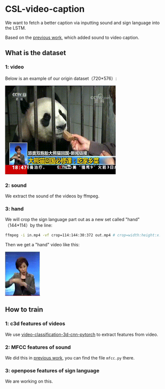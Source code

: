 # CSL-video-caption

We want to fetch a better caption via inputting sound and sign language into the LSTM.

Based on the [previous work](https://github.com/Paymemoney/Video-Caption), which added sound to video caption.

## What is the dataset

### 1: video

 Below is an example of our origin dataset（720*576）:

![](assets/G_00045.gif)

### 2: sound

We extract the sound of the videos by ffmpeg.

### 3: hand
We will crop the sign language part out as a new set called "hand" （144*114）by the line: 

```bash
ffmpeg -i in.mp4 -vf crop=114:144:30:372 out.mp4 # crop=width:height:x:y
```

Then we get a "hand" video like this:

![](assets/G_hand_00045.gif)

## How to train

### 1: c3d features of videos

We use [video-classification-3d-cnn-pytorch](https://github.com/kenshohara/video-classification-3d-cnn-pytorch) to extract features from video. 

### 2: MFCC features of sound

We did this in [previous work](https://github.com/Paymemoney/Video-Caption), you can find the file `mfcc.py` there.

### 3: openpose features of sign language

We are working on this.
